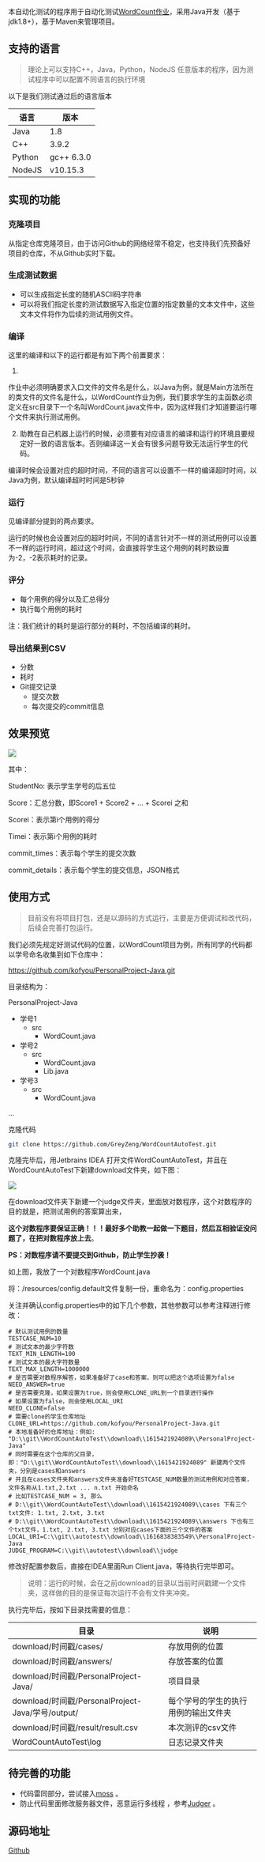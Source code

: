 本自动化测试的程序用于自动化测试[WordCount作业](https://edu.cnblogs.com/campus/fzu/FZUSESPR21/homework/11672)，采用Java开发（基于jdk1.8+），基于Maven来管理项目。

## 支持的语言

> 理论上可以支持C++，Java，Python，NodeJS 任意版本的程序，因为测试程序中可以配置不同语言的执行环境

以下是我们测试通过后的语言版本

| 语言   | 版本             |
| ------ | ---------------- |
| Java   | 1.8 |
| C++    | 3.9.2 |
| Python | gc++ 6.3.0           |
| NodeJS | v10.15.3           |

## 实现的功能

### 克隆项目

从指定仓库克隆项目，由于访问Github的网络经常不稳定，也支持我们先预备好项目的仓库，不从Github实时下载。

### 生成测试数据

- 可以生成指定长度的随机ASCII码字符串
- 可以将我们指定长度的测试数据写入指定位置的指定数量的文本文件中，这些文本文件将作为后续的测试用例文件。

### 编译

这里的编译和以下的运行都是有如下两个前置要求：

1.

作业中必须明确要求入口文件的文件名是什么，以Java为例，就是Main方法所在的类文件的文件名是什么，以WordCount作业为例，我们要求学生的主函数必须定义在src目录下一个名叫WordCount.java文件中，因为这样我们才知道要运行哪个文件来执行测试用例。

2. 助教在自己机器上运行的时候，必须要有对应语言的编译和运行的环境且要规定好一致的语言版本。否则编译这一关会有很多问题导致无法运行学生的代码。

编译时候会设置对应的超时时间，不同的语言可以设置不一样的编译超时时间，以Java为例，默认编译超时时间是5秒钟

### 运行

见编译部分提到的两点要求。

运行的时候也会设置对应的超时时间，不同的语言针对不一样的测试用例可以设置不一样的运行时间，超过这个时间，会直接将学生这个用例的耗时数设置为-2，-2表示耗时的记录。

### 评分

- 每个用例的得分以及汇总得分
- 执行每个用例的耗时

注：我们统计的耗时是运行部分的耗时，不包括编译的耗时。

### 导出结果到CSV

- 分数
- 耗时
- Git提交记录
    - 提交次数
    - 每次提交的commit信息

## 效果预览

![](https://img2020.cnblogs.com/blog/683206/202103/683206-20210311160102326-358774870.png)

其中：

StudentNo: 表示学生学号的后五位

Score：汇总分数，即Score1 + Score2 + … + Scorei 之和

Scorei：表示第i个用例的得分

Timei：表示第i个用例的耗时

commit_times：表示每个学生的提交次数

commit_details：表示每个学生的提交信息，JSON格式

## 使用方式

> 目前没有将项目打包，还是以源码的方式运行，主要是方便调试和改代码，后续会完善打包运行。



我们必须先规定好测试代码的位置，以WordCount项目为例，所有同学的代码都以学号命名收集到如下仓库中：

https://github.com/kofyou/PersonalProject-Java.git

目录结构为：

PersonalProject-Java

- 学号1
    - src
        - WordCount.java
- 学号2
    - src
        - WordCount.java
        - Lib.java
- 学号3
    - src
        - WordCount.java

…

克隆代码

```bash
git clone https://github.com/GreyZeng/WordCountAutoTest.git
```

克隆完毕后，用Jetbrains IDEA 打开文件WordCountAutoTest，并且在WordCountAutoTest下新建download文件夹，如下图：

![](https://img2020.cnblogs.com/blog/683206/202103/683206-20210311150843165-514756181.png)

在download文件夹下新建一个judge文件夹，里面放对数程序，这个对数程序的目的就是，把测试用例的答案算出来，

**这个对数程序要保证正确！！！最好多个助教一起做一下题目，然后互相验证没问题了，在把对数程序放上去**。

**PS：对数程序请不要提交到Github，防止学生抄袭！**

如上图，我放了一个对数程序WordCount.java

将：/resources/config.default文件复制一份，重命名为：config.properties

关注并确认config.properties中的如下几个参数，其他参数可以参考注释进行修改：

```properties
# 默认测试用例的数量
TESTCASE_NUM=10
# 测试文本的最少字符数
TEXT_MIN_LENGTH=100
# 测试文本的最大字符数量
TEXT_MAX_LENGTH=1000000
# 是否需要对数程序解答，如果准备好了case和答案，则可以把这个选项设置为false
NEED_ANSWER=true
# 是否需要克隆，如果设置为true，则会使用CLONE_URL到一个目录进行操作
# 如果设置为false，则会使用LOCAL_URI
NEED_CLONE=false
# 需要clone的学生仓库地址
CLONE_URL=https://github.com/kofyou/PersonalProject-Java.git
# 本地准备好的仓库地址：例如: "D:\\git\\WordCountAutoTest\\download\\1615421924089\\PersonalProject-Java"
# 同时需要在这个仓库的父目录，即："D:\\git\\WordCountAutoTest\\download\\1615421924089" 新建两个文件夹，分别是cases和answers
# 并且在cases文件夹和answers文件夹准备好TESTCASE_NUM数量的测试用例和对应答案，文件名称从1.txt,2.txt ... n.txt 开始命名
# 比如TESTCASE_NUM = 3, 那么
# D:\\git\\WordCountAutoTest\\download\\1615421924089\\cases 下有三个txt文件: 1.txt, 2.txt, 3.txt
# D:\\git\\WordCountAutoTest\\download\\1615421924089\\answers 下也有三个txt文件，1.txt, 2.txt, 3.txt 分别对应cases下面的三个文件的答案
LOCAL_URI=C:\\git\\autotest\\download\\1616838383549\\PersonalProject-Java
JUDGE_PROGRAM=C:\\git\\autotest\\download\\judge
```

修改好配置参数后，直接在IDEA里面Run Client.java，等待执行完毕即可。


> 说明：运行的时候，会在之前download的目录以当前时间戳建一个文件夹，这样做的目的是保证每次运行不会有文件夹冲突。



执行完毕后，按如下目录找需要的信息：

| 目录                                              | 说明                                 |
| ------------------------------------------------- | ------------------------------------ |
| download/时间戳/cases/                            | 存放用例的位置                       |
| download/时间戳/answers/                          | 存放答案的位置                       |
| download/时间戳/PersonalProject-Java/             | 项目目录                             |
| download/时间戳/PersonalProject-Java/学号/output/ | 每个学号的学生的执行用例的输出文件夹 |
| download/时间戳/result/result.csv                 | 本次测评的csv文件                    |
| WordCountAutoTest\log                             | 日志记录文件夹                       |

## 待完善的功能

- 代码雷同部分，尝试接入[moss](http://theory.stanford.edu/~aiken/moss/) 。
- 防止代码里面修改服务器文件，恶意运行多线程 ，参考[Judger](https://github.com/QingdaoU/Judger) 。

## 源码地址

[Github](https://github.com/GreyZeng/autotest)
